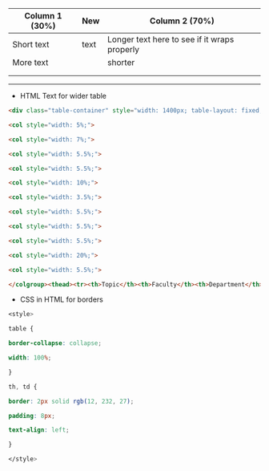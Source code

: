 | Column 1 (30%) | New  | Column 2 (70%)                               |
| -------------- | ---- | -------------------------------------------- |
| Short text     | text | Longer text here to see if it wraps properly |
| More text      |      | shorter                                      |
|                |      |                                              |
|                |      |                                              |

---
- HTML Text for wider table
```html
<div class="table-container" style="width: 1400px; table-layout: fixed;"><table style="width: 1400px; table-layout: fixed;"><colgroup>

<col style="width: 5%;">

<col style="width: 7%;">

<col style="width: 5.5%;">

<col style="width: 5.5%;">

<col style="width: 10%;">

<col style="width: 3.5%;">

<col style="width: 5.5%;">

<col style="width: 5.5%;">

<col style="width: 5.5%;">

<col style="width: 20%;">

<col style="width: 5.5%;">

</colgroup><thead><tr><th>Topic</th><th>Faculty</th><th>Department</th><th>Class</th><th>Title</th><th>Day</th><th>Time</th><th>Place</th><th>Web<br/>Site</th><th>Description</th><th>Texts</th></tr></thead>
```


- CSS in HTML for borders
```CSS
<style>

table {

border-collapse: collapse;

width: 100%;

}

th, td {

border: 2px solid rgb(12, 232, 27);

padding: 8px;

text-align: left;

}

</style>
```
